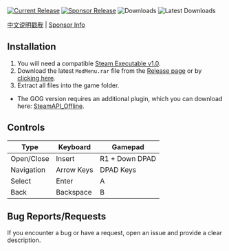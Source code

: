 [![Current Release](https://img.shields.io/github/v/release/sneakyevil/SD-ModMenu?label=Current%20Release&color=red)](https://github.com/sneakyevil/SD-ModMenu/releases/latest/download/ModMenu.rar)
[![Sponsor Release](https://img.shields.io/badge/Current%20Sponsor%20Release-v2.0.1-red)](README_sponsor.md)
![Downloads](https://img.shields.io/github/downloads/sneakyevil/SD-ModMenu/total?label=Total%20Downloads&color=red)
![Latest Downloads](https://img.shields.io/github/downloads/sneakyevil/SD-ModMenu/latest/total?color=red&label=Latest%20Downloads)

[中文说明戳我](README_cn.md) | [Sponsor Info](README_sponsor.md)

## Installation
1. You will need a compatible [Steam Executable v1.0](https://mega.nz/file/fK5SWARD#1fAWkxAHaKCIMDaJ5XAQKvjs6gK4RCQo5ZlvvtHWtVw). 
2. Download the latest `ModMenu.rar` file from the [Release page](https://github.com/sneakyevil/SD-ModMenu/releases/latest) or by [clicking here](https://github.com/sneakyevil/SD-ModMenu/releases/latest/download/ModMenu.rar).
3. Extract all files into the game folder.
- The GOG version requires an additional plugin, which you can download here: [SteamAPI_Offline](https://github.com/SDmodding/SteamAPI_Offline/releases/latest/download/Release.rar).


## Controls
| Type | Keyboard | Gamepad |
| ------------- | ------------- | ------------- |
| Open/Close | Insert | R1 + Down DPAD |
| Navigation | Arrow Keys | DPAD Keys |
| Select | Enter | A |
| Back | Backspace | B |

## Bug Reports/Requests
If you encounter a bug or have a request, open an issue and provide a clear description.
